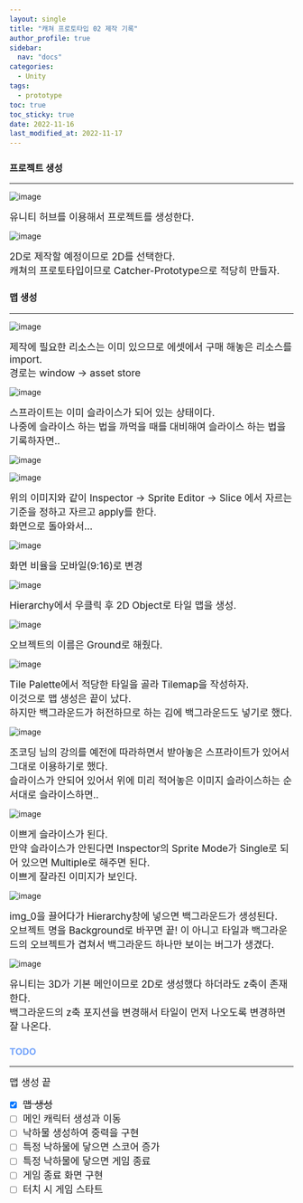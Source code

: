 ```yaml
---
layout: single
title: "캐쳐 프로토타입 02 제작 기록"
author_profile: true
sidebar:
  nav: "docs"
categories: 
  - Unity
tags:
  - prototype
toc: true
toc_sticky: true
date: 2022-11-16
last_modified_at: 2022-11-17
---
```


### 프로젝트 생성
---

![image](..\..\images\unity\catcher-prototype02.PNG)

<span style="font-size:13pt">
유니티 허브를 이용해서 프로젝트를 생성한다. <br/>
</span>

![image](..\..\images\unity\catcher-prototype03.PNG)

<span style="font-size:13pt">
2D로 제작할 예정이므로 2D를 선택한다. <br/>
캐쳐의 프로토타입이므로 Catcher-Prototype으로 적당히 만들자. <br/>
</span>

### 맵 생성
---
![image](..\..\images\unity\catcher-prototype04.PNG)

<span style="font-size:13pt">
제작에 필요한 리소스는 이미 있으므로 에셋에서 구매 해놓은 리소스를 import. <br/>
경로는 window -> asset store <br/>
</span>

![image](..\..\images\unity\catcher-prototype05.PNG)

<span style="font-size:13pt">
스프라이트는 이미 슬라이스가 되어 있는 상태이다. <br/>
나중에 슬라이스 하는 법을 까먹을 때를 대비해여 슬라이스 하는 법을 기록하자면..<br/>
</span>

![image](..\..\images\unity\catcher-prototype06.PNG)

![image](..\..\images\unity\catcher-prototype07.PNG)

<span style="font-size:13pt">
위의 이미지와 같이 Inspector -> Sprite Editor -> Slice 에서 자르는 기준을 정하고 자르고 apply를 한다. <br/>
</span>

<span style="font-size:13pt">
화면으로 돌아와서... <br/>
</span>

![image](..\..\images\unity\catcher-prototype08.PNG)

<span style="font-size:13pt">
화면 비율을 모바일(9:16)로 변경 <br/>
</span>

![image](..\..\images\unity\catcher-prototype09.PNG)

<span style="font-size:13pt">
Hierarchy에서 우클릭 후 2D Object로 타일 맵을 생성. <br/>
</span>

![image](..\..\images\unity\catcher-prototype10.PNG)

<span style="font-size:13pt">
오브젝트의 이름은 Ground로 해줬다. <br/>
</span>

![image](..\..\images\unity\catcher-prototype11.PNG)

<span style="font-size:13pt">
Tile Palette에서 적당한 타일을 골라 Tilemap을 작성하자. <br/>
이것으로 맵 생성은 끝이 났다. <br/>
하지만 백그라운드가 허전하므로 하는 김에 백그라운드도 넣기로 했다.<br/>
</span>

![image](..\..\images\unity\catcher-prototype12.PNG)

<span style="font-size:13pt">
조코딩 님의 강의를 예전에 따라하면서 받아놓은 스프라이트가 있어서 그대로 이용하기로 했다.<br/>
슬라이스가 안되어 있어서 위에 미리 적어놓은 이미지 슬라이스하는 순서대로 슬라이스하면..<br/>
</span>


![image](..\..\images\unity\catcher-prototype13.PNG)

<span style="font-size:13pt">
이쁘게 슬라이스가 된다. <br/>
만약 슬라이스가 안된다면 Inspector의 Sprite Mode가 Single로 되어 있으면 Multiple로 해주면 된다. <br/>
이쁘게 잘라진 이미지가 보인다. <br/>
</span>

![image](..\..\images\unity\catcher-prototype14.PNG)

<span style="font-size:13pt">
img_0을 끌어다가 Hierarchy창에 넣으면 백그라운드가 생성된다. <br/>
오브젝트 명을 Background로 바꾸면 끝! 이 아니고 타일과 백그라운드의 오브젝트가 겹쳐서 백그라운드 하나만 보이는 버그가 생겼다. <br/>
</span>

![image](..\..\images\unity\catcher-prototype15.PNG)

<span style="font-size:13pt">
유니티는 3D가 기본 메인이므로 2D로 생성했다 하더라도 z축이 존재한다. <br/>
백그라운드의 z축 포지션을 변경해서 타일이 먼저 나오도록 변경하면 잘 나온다. <br/>
</span>


### <span style="color: #73a3fb;">TODO</span>
---
<span style="font-size:13pt">
맵 생성 끝 <br/>
</span>

- [x] ~~<span style="font-size:13pt">맵 생성</span>~~
- [ ] <span style="font-size:13pt">메인 캐릭터 생성과 이동</span>
- [ ] <span style="font-size:13pt">낙하물 생성하여 중력을 구현</span>
- [ ] <span style="font-size:13pt">특정 낙하물에 닿으면 스코어 증가</span>
- [ ] <span style="font-size:13pt">특정 낙하물에 닿으면 게임 종료</span>
- [ ] <span style="font-size:13pt">게임 종료 화면 구현</span>
- [ ] <span style="font-size:13pt">터치 시 게임 스타트</span>